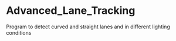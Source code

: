 # Advanced_Lane_Tracking
Program to detect curved and straight lanes and in different lighting conditions
